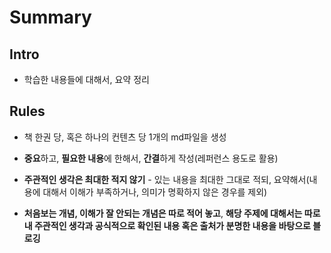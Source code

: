 # Summary

## Intro

* 학습한 내용들에 대해서, 요약 정리

## Rules

* 책 한권 당, 혹은 하나의 컨텐츠 당 1개의 md파일을 생성

* **중요**하고, **필요한 내용**에 한해서, **간결**하게 작성(레퍼런스 용도로 활용)

* **주관적인 생각은 최대한 적지 않기** - 있는 내용을 최대한 그대로 적되, 요약해서(내용에 대해서 이해가 부족하거나, 의미가 명확하지 않은 경우를 제외)

* **처음보는 개념, 이해가 잘 안되는 개념은 따로 적어 놓고**, **해당 주제에 대해서는 따로 내 주관적인 생각과 공식적으로 확인된 내용 혹은 출처가 분명한 내용을 바탕으로 블로깅**

  